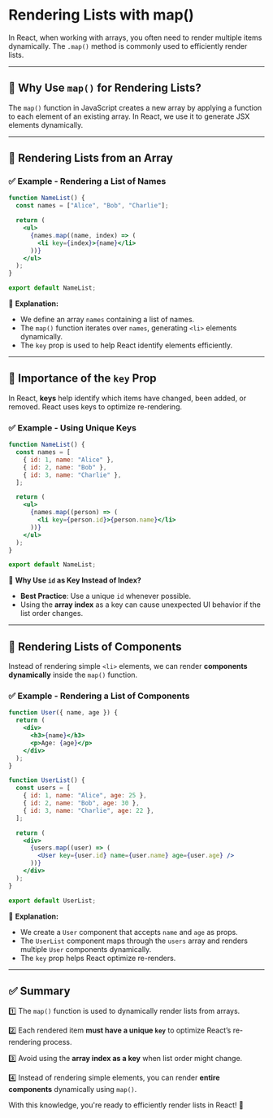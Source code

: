 # Rendering Lists with map()

In React, when working with arrays, you often need to render multiple items dynamically. The `.map()` method is commonly used to efficiently render lists.

---

## 📌 Why Use `map()` for Rendering Lists?

The `map()` function in JavaScript creates a new array by applying a function to each element of an existing array. In React, we use it to generate JSX elements dynamically.

---

## 📌 Rendering Lists from an Array

### ✅ Example - Rendering a List of Names
```jsx
function NameList() {
  const names = ["Alice", "Bob", "Charlie"];

  return (
    <ul>
      {names.map((name, index) => (
        <li key={index}>{name}</li>
      ))}
    </ul>
  );
}

export default NameList;
```

🔹 **Explanation:**
- We define an array `names` containing a list of names.
- The `map()` function iterates over `names`, generating `<li>` elements dynamically.
- The `key` prop is used to help React identify elements efficiently.

---

## 📌 Importance of the `key` Prop

In React, **keys** help identify which items have changed, been added, or removed. React uses keys to optimize re-rendering.

### ✅ Example - Using Unique Keys
```jsx
function NameList() {
  const names = [
    { id: 1, name: "Alice" },
    { id: 2, name: "Bob" },
    { id: 3, name: "Charlie" },
  ];

  return (
    <ul>
      {names.map((person) => (
        <li key={person.id}>{person.name}</li>
      ))}
    </ul>
  );
}

export default NameList;
```

🔹 **Why Use `id` as Key Instead of Index?**
- **Best Practice**: Use a unique `id` whenever possible.
- Using the **array index** as a key can cause unexpected UI behavior if the list order changes.

---

## 📌 Rendering Lists of Components

Instead of rendering simple `<li>` elements, we can render **components dynamically** inside the `map()` function.

### ✅ Example - Rendering a List of Components
```jsx
function User({ name, age }) {
  return (
    <div>
      <h3>{name}</h3>
      <p>Age: {age}</p>
    </div>
  );
}

function UserList() {
  const users = [
    { id: 1, name: "Alice", age: 25 },
    { id: 2, name: "Bob", age: 30 },
    { id: 3, name: "Charlie", age: 22 },
  ];

  return (
    <div>
      {users.map((user) => (
        <User key={user.id} name={user.name} age={user.age} />
      ))}
    </div>
  );
}

export default UserList;
```

🔹 **Explanation:**
- We create a `User` component that accepts `name` and `age` as props.
- The `UserList` component maps through the `users` array and renders multiple `User` components dynamically.
- The `key` prop helps React optimize re-renders.

---

## ✅ Summary

1️⃣ The `map()` function is used to dynamically render lists from arrays.

2️⃣ Each rendered item **must have a unique `key`** to optimize React’s re-rendering process.

3️⃣ Avoid using the **array index as a key** when list order might change.

4️⃣ Instead of rendering simple elements, you can render **entire components** dynamically using `map()`.

With this knowledge, you're ready to efficiently render lists in React! 🚀

